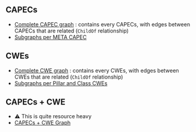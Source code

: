 ## CAPECs
- [Complete CAPEC graph](nxgraph.html?jsonfile=CAPEC-FULL.json) : contains every CAPECs, with edges between CAPECs that are related (`ChildOf` relationship)
- [Subgraphs per META CAPEC](CAPECs.md)

## CWEs
- [Complete CWE graph](nxgraph.html?jsonfile=CWE-FULL.json) : contains every CWEs, with edges between CWEs that are related (`ChildOf` relationship)
- [Subgraphs per Pillar and Class CWEs](CWEs.md)

## CAPECs + CWE
- ⚠️ This is quite resource heavy
- [CAPECs + CWE Graph](nxgraph.html?jsonfile=FULL-FULL.json)